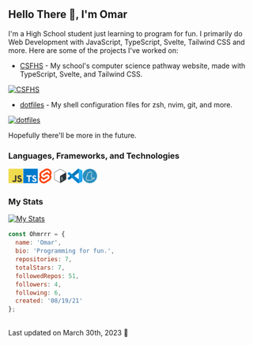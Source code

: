 ## Hello There 👋, I'm Omar


I'm a High School student just learning to program for fun. I primarily do Web Development with JavaScript, TypeScript, Svelte, Tailwind CSS and more. Here are some of the projects I've worked on:

- [CSFHS](https://github.com/estebangarcia21/csfhs) - My school's computer science pathway website, made with TypeScript, Svelte, and Tailwind CSS.

[![CSFHS](https://github-readme-stats.vercel.app/api/pin/?username=estebangarcia21&repo=csfhs&show_owner=false&theme=dark)](https://github.com/estebangarcia21/csfhs)

- [dotfiles](https://github.com/ohmrr/dotfiles) - My shell configuration files for zsh, nvim, git, and more.

[![dotfiles](https://github-readme-stats.vercel.app/api/pin/?username=ohmrr&repo=dotfiles&show_owner=true&theme=dark)](https://github.com/ohmrr/dotfiles)

Hopefully there'll be more in the future.

### Languages, Frameworks, and Technologies

<img align="left" width="30px" alt="JavaScript" src="https://raw.githubusercontent.com/devicons/devicon/master/icons/javascript/javascript-original.svg" />
<img align="left" width="30px" alt="TypeScript" src="https://raw.githubusercontent.com/devicons/devicon/master/icons/typescript/typescript-original.svg" />
<img align="left" width="30px" alt="Svelte" src="https://raw.githubusercontent.com/devicons/devicon/master/icons/svelte/svelte-original.svg" />
<img align="left" width="30px" alt="Bash" src="https://raw.githubusercontent.com/devicons/devicon/master/icons/bash/bash-original.svg" />
<img align="left" width="30px" alt="Visual Studio Code" src="https://raw.githubusercontent.com/devicons/devicon/master/icons/vscode/vscode-original.svg" />
<img align="left" width="30px" alt="Yarn" src="https://raw.githubusercontent.com/devicons/devicon/master/icons/yarn/yarn-original.svg" />
<br />
<br />

### My Stats

[![My Stats](https://github-readme-stats.vercel.app/api?username=ohmrr&theme=dark)](https://github.com/ohmrr)
<br />

```js
const Ohmrrr = {
  name: 'Omar',
  bio: 'Programming for fun.',
  repositories: 7,
  totalStars: 7,
  followedRepos: 51,
  followers: 4,
  following: 6,
  created: '08/19/21'
};
```

<br />
Last updated on March 30th, 2023 🤯